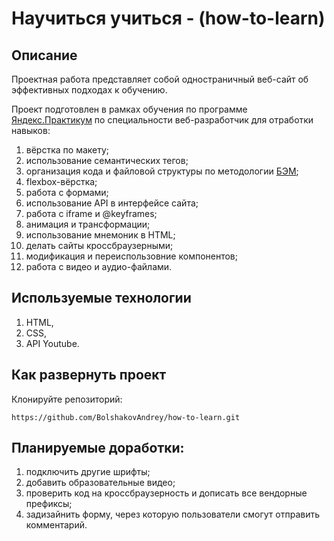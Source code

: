 # Научиться учиться - (how-to-learn)

## Описание

Проектная работа представляет собой одностраничный веб-сайт об эффективных подходах к обучению.

Проект подготовлен в рамках обучения по программе [Яндекс.Практикум](https://praktikum.yandex.ru)
по специальности веб-разработчик для отработки навыков:

1. вёрстка по макету;
2. использование семантических тегов;
3. организация кода и файловой структуры по методологии [БЭМ](https://ru.bem.info/methodology);
4. flexbox-вёрстка;
5. работа с формами;
6. использование API в интерфейсе сайта;
7. работа с iframe  и @keyframes;
8. анимация и трансформации;
9. использование мнемоник в HTML;
10. делать сайты кроссбраузерными;
11. модификация и переиспользовние компонентов;
12. работа c видео и аудио-файлами.

## Используемые технологии
1. HTML,
2. CSS,
3. API Youtube.

## Как развернуть проект

Клонируйте репозиторий:

`https://github.com/BolshakovAndrey/how-to-learn.git`

## Планируемые доработки:
1. подключить другие шрифты;
2. добавить образовательные видео;
3. проверить код на кроссбраузерность и дописать все вендорные префиксы;
4. задизайнить форму, через которую пользователи смогут отправить комментарий.
